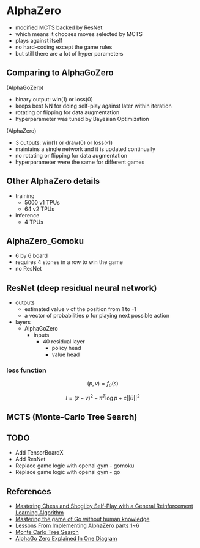 # AlphaZero

- modified MCTS backed by ResNet
- which means it chooses moves selected by MCTS
- plays against itself
- no hard-coding except the game rules
- but still there are a lot of hyper parameters

## Comparing to AlphaGoZero

(AlphaGoZero)

- binary output: win(1) or loss(0)
- keeps best NN for doing self-play against later within iteration
- rotating or flipping for data augmentation
- hyperparameter was tuned by Bayesian Optimization

(AlphaZero)

- 3 outputs: win(1) or draw(0) or loss(-1)
- maintains a single network and it is updated continually
- no rotating or flipping for data augmentation
- hyperparameter were the same for different games

## Other AlphaZero details

- training
  - 5000 v1 TPUs
  - 64 v2 TPUs
- inference
  - 4 TPUs

## AlphaZero_Gomoku

- 6 by 6 board
- requires 4 stones in a row to win the game
- no ResNet

## ResNet (deep residual neural network)

- outputs
  - estimated value $v$ of the position from 1 to -1
  - a vector of probabilities $p$ for playing next possible action
- layers
  - AlphaGoZero
    - inputs
      - 40 residual layer
        - policy head
        - value head

### loss function

$$
(p, v) = f_\theta(s)
$$

$$
l = (z - v)^2 - \pi^{T}\log p + c||\theta||^2
$$


## MCTS (Monte-Carlo Tree Search)




## TODO

- Add TensorBoardX
- Add ResNet
- Replace game logic with openai gym - gomoku
- Replace game logic with openai gym - go

## References

- [Mastering Chess and Shogi by Self-Play with a General Reinforcement Learning Algorithm](https://arxiv.org/abs/1712.01815)
- [Mastering the game of Go without human knowledge](https://www.nature.com/articles/nature24270)
- [Lessons From Implementing AlphaZero parts 1~6](https://medium.com/oracledevs/lessons-from-implementing-alphazero-7e36e9054191)
- [Monte Carlo Tree Search](https://www.youtube.com/watch?v=UXW2yZndl7U)
- [AlphaGo Zero Explained In One Diagram](https://medium.com/applied-data-science/alphago-zero-explained-in-one-diagram-365f5abf67e0)
